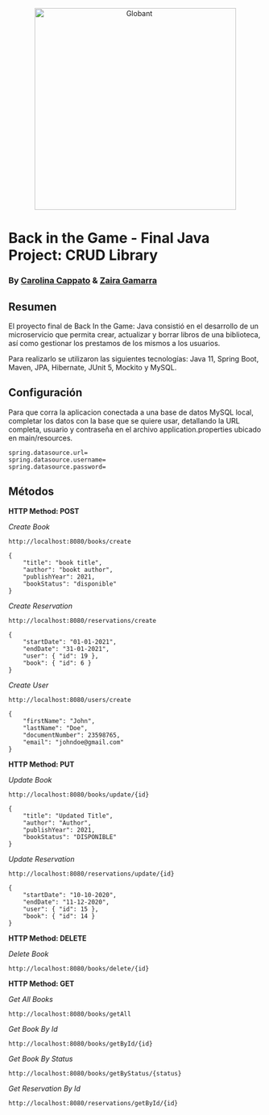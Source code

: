 <p align="center">  
    <img width=400px src="https://user-images.githubusercontent.com/69480831/124279621-1a333f00-db1e-11eb-9160-fe86dde89e0e.png" alt="Globant">
  </a>
</p>

# Back in the Game - Final Java Project: CRUD Library
### By [Carolina Cappato](https://github.com/carocappato) & [Zaira Gamarra](https://github.com/zaigamarra)

## Resumen
<p>El proyecto final de Back In the Game: Java consistió en el desarrollo de un microservicio que permita crear, actualizar y borrar libros de una biblioteca, así como gestionar los prestamos de los mismos a los usuarios.</p>
<p>Para realizarlo se utilizaron las siguientes tecnologías: Java 11, Spring Boot, Maven, JPA, Hibernate, JUnit 5, Mockito y MySQL.</p>

## Configuración
<p>Para que corra la aplicacion conectada a una base de datos MySQL local, completar los datos con la base que se quiere usar, detallando la URL completa, usuario y contraseña en el archivo application.properties ubicado en main/resources.</p>

```
spring.datasource.url=
spring.datasource.username=
spring.datasource.password=
```

## Métodos

**HTTP Method: POST**

*_Create Book_*

```
http://localhost:8080/books/create
```
```
{
    "title": "book title",
    "author": "bookt author",
    "publishYear": 2021,
    "bookStatus": "disponible"
}
```

*_Create Reservation_*

```
http://localhost:8080/reservations/create
```
```
{
    "startDate": "01-01-2021",
    "endDate": "31-01-2021",
    "user": { "id": 19 },
    "book": { "id": 6 }
}
```

*_Create User_*

```
http://localhost:8080/users/create
```
```
{
    "firstName": "John",
    "lastName": "Doe",
    "documentNumber": 23598765,
    "email": "johndoe@gmail.com"
}
```

**HTTP Method: PUT**

*_Update Book_*

```
http://localhost:8080/books/update/{id}
```
```
{
    "title": "Updated Title",
    "author": "Author",
    "publishYear": 2021,
    "bookStatus": "DISPONIBLE"
}
```

*_Update Reservation_*

```
http://localhost:8080/reservations/update/{id}
```
```
{
    "startDate": "10-10-2020",
    "endDate": "11-12-2020",
    "user": { "id": 15 },
    "book": { "id": 14 }
}
```

**HTTP Method: DELETE**

*_Delete Book_*

```
http://localhost:8080/books/delete/{id}
```

**HTTP Method: GET**

*_Get All Books_*

```
http://localhost:8080/books/getAll
```

*_Get Book By Id_*

```
http://localhost:8080/books/getById/{id}
```

*_Get Book By Status_*

```
http://localhost:8080/books/getByStatus/{status}
```

*_Get Reservation By Id_*

```
http://localhost:8080/reservations/getById/{id}
```



